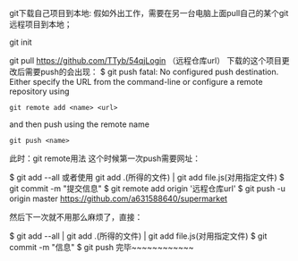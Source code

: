 git下载自己项目到本地:
假如外出工作，需要在另一台电脑上面pull自己的某个git远程项目到本地；

 git init
 
 git pull https://github.com/TTyb/54qjLogin   （远程仓库url）
下载的这个项目更改后需要push的会出现：
$ git push
fatal: No configured push destination.
Either specify the URL from the command-line or configure a remote repository using
 
    git remote add <name> <url>
 
and then push using the remote name
 
    git push <name>
此时：git remote用法
这个时候第一次push需要网址：
 
$ git add --all  或者使用 git add .(所得的文件) | git add file.js(对用指定文件)
$ git commit -m "提交信息"
$ git remote add origin '远程仓库url'
$ git push -u origin master
 https://github.com/a631588640/supermarket
 
 
然后下一次就不用那么麻烦了，直接：
 
$ git add --all  | git add .(所得的文件) | git add file.js(对用指定文件)
$ git commit -m "信息"
$ git push
完毕~~~~~~~~~~~~
